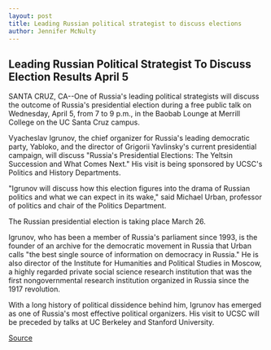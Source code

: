 ```yaml
---
layout: post
title: Leading Russian political strategist to discuss elections
author: Jennifer McNulty
---
```


## Leading Russian Political Strategist To Discuss Election Results April 5

SANTA CRUZ, CA--One of Russia's leading political strategists will discuss the outcome of Russia's presidential election during a free public talk on Wednesday, April 5, from 7 to 9 p.m., in the Baobab Lounge at Merrill College on the UC Santa Cruz campus.

Vyacheslav Igrunov, the chief organizer for Russia's leading democratic party, Yabloko, and the director of Grigorii Yavlinsky's current presidential campaign, will discuss "Russia's Presidential Elections: The Yeltsin Succession and What Comes Next." His visit is being sponsored by UCSC's Politics and History Departments.

"Igrunov will discuss how this election figures into the drama of Russian politics and what we can expect in its wake," said Michael Urban, professor of politics and chair of the Politics Department.

The Russian presidential election is taking place March 26.

Igrunov, who has been a member of Russia's parliament since 1993, is the founder of an archive for the democratic movement in Russia that Urban calls "the best single source of information on democracy in Russia." He is also director of the Institute for Humanities and Political Studies in Moscow, a highly regarded private social science research institution that was the first nongovernmental research institution organized in Russia since the 1917 revolution.

With a long history of political dissidence behind him, Igrunov has emerged as one of Russia's most effective political organizers. His visit to UCSC will be preceded by talks at UC Berkeley and Stanford University.

[Source](http://www1.ucsc.edu/news_events/press_releases/archive/99-00/03-00/igrunov.htm "Permalink to Leading Russian political strategist to discuss elections")